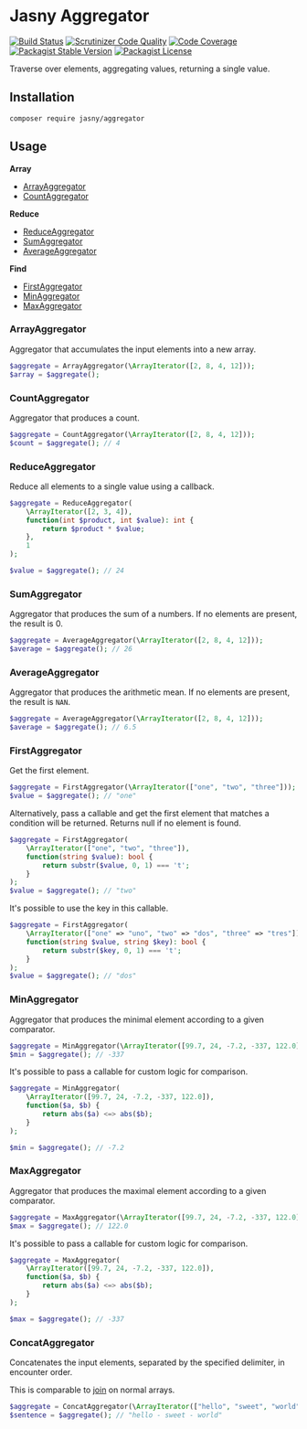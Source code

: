 Jasny Aggregator
===

[![Build Status](https://travis-ci.org/jasny/aggregator.svg?branch=master)](https://travis-ci.org/jasny/aggregator)
[![Scrutinizer Code Quality](https://scrutinizer-ci.com/g/jasny/aggregator/badges/quality-score.png?b=master)](https://scrutinizer-ci.com/g/jasny/aggregator/?branch=master)
[![Code Coverage](https://scrutinizer-ci.com/g/jasny/aggregator/badges/coverage.png?b=master)](https://scrutinizer-ci.com/g/jasny/aggregator/?branch=master)
[![Packagist Stable Version](https://img.shields.io/packagist/v/jasny/aggregator.svg)](https://packagist.org/packages/jasny/aggregator)
[![Packagist License](https://img.shields.io/packagist/l/jasny/aggregator.svg)](https://packagist.org/packages/jasny/aggregator)

Traverse over elements, aggregating values, returning a single value.

Installation
---

    composer require jasny/aggregator

Usage
--- 

**Array**
* [ArrayAggregator](#arrayaggregator)
* [CountAggregator](#countaggregator)

**Reduce**
* [ReduceAggregator](#reduceaggregator)
* [SumAggregator](#sumaggregator)
* [AverageAggregator](#averageaggregator)

**Find**
* [FirstAggregator](#firstaggregator)
* [MinAggregator](#minaggregator)
* [MaxAggregator](#minaggregator)


### ArrayAggregator

Aggregator that accumulates the input elements into a new array.

```php
$aggregate = ArrayAggregator(\ArrayIterator([2, 8, 4, 12]));
$array = $aggregate();
```

### CountAggregator

Aggregator that produces a count.

```php
$aggregate = CountAggregator(\ArrayIterator([2, 8, 4, 12]));
$count = $aggregate(); // 4
```

### ReduceAggregator

Reduce all elements to a single value using a callback.

```php
$aggregate = ReduceAggregator(
    \ArrayIterator([2, 3, 4]),
    function(int $product, int $value): int {
        return $product * $value;
    },
    1
);

$value = $aggregate(); // 24
```

### SumAggregator

Aggregator that produces the sum of a numbers. If no elements are present, the result is 0.
 
```php
$aggregate = AverageAggregator(\ArrayIterator([2, 8, 4, 12]));
$average = $aggregate(); // 26
```

### AverageAggregator

Aggregator that produces the arithmetic mean. If no elements are present, the result is `NAN`.

```php
$aggregate = AverageAggregator(\ArrayIterator([2, 8, 4, 12]));
$average = $aggregate(); // 6.5
```

### FirstAggregator

Get the first element.

```php
$aggregate = FirstAggregator(\ArrayIterator(["one", "two", "three"]));
$value = $aggregate(); // "one"
```

Alternatively, pass a callable and get the first element that matches a condition will be returned.
Returns null if no element is found.

```php
$aggregate = FirstAggregator(
    \ArrayIterator(["one", "two", "three"]),
    function(string $value): bool {
        return substr($value, 0, 1) === 't';
    }
);
$value = $aggregate(); // "two"
```

It's possible to use the key in this callable.

```php
$aggregate = FirstAggregator(
    \ArrayIterator(["one" => "uno", "two" => "dos", "three" => "tres"]),
    function(string $value, string $key): bool {
        return substr($key, 0, 1) === 't';
    }
);
$value = $aggregate(); // "dos"
```

### MinAggregator

Aggregator that produces the minimal element according to a given comparator.

```php
$aggregate = MinAggregator(\ArrayIterator([99.7, 24, -7.2, -337, 122.0]));
$min = $aggregate(); // -337
```

It's possible to pass a callable for custom logic for comparison.

```php
$aggregate = MinAggregator(
    \ArrayIterator([99.7, 24, -7.2, -337, 122.0]),
    function($a, $b) {
        return abs($a) <=> abs($b);
    }
);

$min = $aggregate(); // -7.2
```

### MaxAggregator

Aggregator that produces the maximal element according to a given comparator.

```php
$aggregate = MaxAggregator(\ArrayIterator([99.7, 24, -7.2, -337, 122.0]));
$max = $aggregate(); // 122.0
```

It's possible to pass a callable for custom logic for comparison.

```php
$aggregate = MaxAggregator(
    \ArrayIterator([99.7, 24, -7.2, -337, 122.0]),
    function($a, $b) {
        return abs($a) <=> abs($b);
    }
);

$max = $aggregate(); // -337
```

### ConcatAggregator

Concatenates the input elements, separated by the specified delimiter, in encounter order.

This is comparable to [join](https://php.net/join) on normal arrays. 

```php
$aggregate = ConcatAggregator(\ArrayIterator(["hello", "sweet", "world"]), " - ");
$sentence = $aggregate(); // "hello - sweet - world"
```
